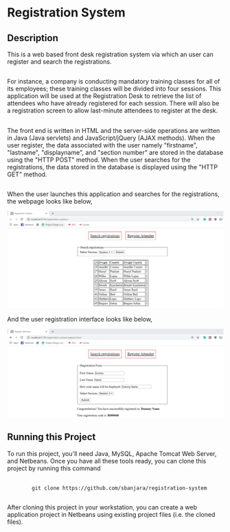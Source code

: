 # Registration System
##
## Description
  This is a web based front desk registration system via which an user can register and search the registrations. 
## 
  For instance, a company is conducting mandatory training classes for all of its employees; these training classes will be divided into four sessions. This application will be used at the Registration Desk to retrieve the list of attendees who have already registered for each session. There will also be a registration screen to allow last-minute attendees to register at the desk.
##
The front end is written in HTML and the server-side operations are written in Java (Java servlets) and JavaScript/jQuery (AJAX methods). When the user register, the data associated with the user namely "firstname", "lastname", "displayname", and "section number" are stored in the database using the "HTTP POST" method. When the user searches for the registrations, the data stored in the database is displayed using the "HTTP GET" method.
## 
  When the user launches this application and searches for the registrations, the webpage looks like below,
  
  ![picture](registrationdesk1.PNG)
  
  And the user registration interface looks like below,
  
  ![picture](registrationdesk3.PNG)

##
## Running this Project
   To run this project, you'll need Java, MySQL, Apache Tomcat Web Server, and Netbeans. Once you have all these tools ready, you can clone this project by running this command
##
            git clone https://github.com/sbanjara/registration-system
##
   After cloning this project in your workstation, you can create a web application project in Netbeans using existing project files (i.e. the cloned files).
